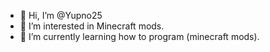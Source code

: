 - 👋 Hi, I’m @Yupno25
- 👀 I’m interested in Minecraft mods.
- 🌱 I’m currently learning how to program (minecraft mods).

<!---
Yupno25/Yupno25 is a ✨ special ✨ repository because its `README.md` (this file) appears on your GitHub profile.
You can click the Preview link to take a look at your changes.
--->
